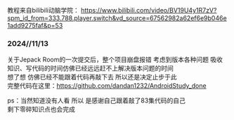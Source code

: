 教程来自bilibili动脑学院：
https://www.bilibili.com/video/BV19U4y1R7zV?spm_id_from=333.788.player.switch&vd_source=67562982a62ef6e9b046e1add9275faf&p=53


### 2024//11/13
关于Jepack Room的一次提交后，整个项目崩盘报错 考虑到版本各种问题 吸收知识、写代码的时间仿佛已经远远赶不上解决版本问题的时间    
想了想 仿佛已经不能跟着代码再敲下去  所以还是决定止步于此   
完整代码在这里：https://github.com/dandan1232/AndroidStudy_done   

    
ps：当然知道没有人看 所以 是感谢自己跟着敲了83集代码的自己     
剩下零碎知识点也会完成
